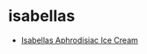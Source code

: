 # isabellas

 * [Isabellas Aphrodisiac Ice Cream](../index/i/isabellas-aphrodisiac-ice-cream-102830.json)
